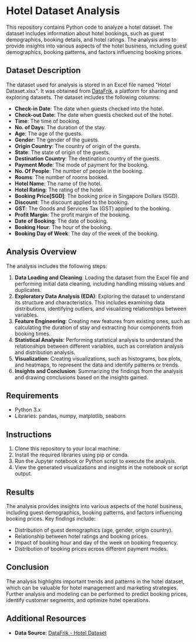 # Hotel Dataset Analysis

This repository contains Python code to analyze a hotel dataset. The dataset includes information about hotel bookings, such as guest demographics, booking details, and hotel ratings. The analysis aims to provide insights into various aspects of the hotel business, including guest demographics, booking patterns, and factors influencing booking prices.

## Dataset Description

The dataset used for analysis is stored in an Excel file named "Hotel Dataset.xlsx". It was obtained from [DataFrik](https://datafrik.co/#/datasets), a platform for sharing and exploring datasets. The dataset includes the following columns:

- **Check-in Date**: The date when guests checked into the hotel.
- **Check-out Date**: The date when guests checked out of the hotel.
- **Time**: The time of booking.
- **No. of Days**: The duration of the stay.
- **Age**: The age of the guests.
- **Gender**: The gender of the guests.
- **Origin Country**: The country of origin of the guests.
- **State**: The state of origin of the guests.
- **Destination Country**: The destination country of the guests.
- **Payment Mode**: The mode of payment for the booking.
- **No. Of People**: The number of people in the booking.
- **Rooms**: The number of rooms booked.
- **Hotel Name**: The name of the hotel.
- **Hotel Rating**: The rating of the hotel.
- **Booking Price[SGD]**: The booking price in Singapore Dollars (SGD).
- **Discount**: The discount applied to the booking.
- **GST**: The Goods and Services Tax (GST) applied to the booking.
- **Profit Margin**: The profit margin of the booking.
- **Date of Booking**: The date of booking.
- **Booking Hour**: The hour of the booking.
- **Booking Day of Week**: The day of the week of the booking.

## Analysis Overview

The analysis includes the following steps:

1. **Data Loading and Cleaning**: Loading the dataset from the Excel file and performing initial data cleaning, including handling missing values and duplicates.
2. **Exploratory Data Analysis (EDA)**: Exploring the dataset to understand its structure and characteristics. This includes examining data distributions, identifying outliers, and visualizing relationships between variables.
3. **Feature Engineering**: Creating new features from existing ones, such as calculating the duration of stay and extracting hour components from booking times.
4. **Statistical Analysis**: Performing statistical analysis to understand the relationships between different variables, such as correlation analysis and distribution analysis.
5. **Visualization**: Creating visualizations, such as histograms, box plots, and heatmaps, to represent the data and identify patterns or trends.
6. **Insights and Conclusion**: Summarizing the findings from the analysis and drawing conclusions based on the insights gained.

## Requirements

- Python 3.x
- Libraries: pandas, numpy, matplotlib, seaborn

## Instructions

1. Clone this repository to your local machine.
2. Install the required libraries using pip or conda.
3. Run the Jupyter notebook or Python script to execute the analysis.
4. View the generated visualizations and insights in the notebook or script output.

## Results

The analysis provides insights into various aspects of the hotel business, including guest demographics, booking patterns, and factors influencing booking prices. Key findings include:

- Distribution of guest demographics (age, gender, origin country).
- Relationship between hotel ratings and booking prices.
- Impact of booking hour and day of the week on booking frequency.
- Distribution of booking prices across different payment modes.

## Conclusion

The analysis highlights important trends and patterns in the hotel dataset, which can be valuable for hotel management and marketing strategies. Further analysis and modeling can be performed to predict booking prices, identify customer segments, and optimize hotel operations.

## Additional Resources

- **Data Source**: [DataFrik - Hotel Dataset](https://datafrik.co/#/datasets)
